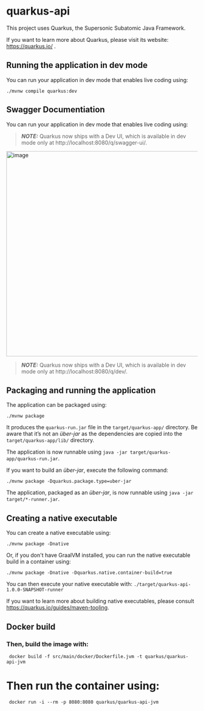 # quarkus-api

This project uses Quarkus, the Supersonic Subatomic Java Framework.

If you want to learn more about Quarkus, please visit its website: https://quarkus.io/ .

## Running the application in dev mode

You can run your application in dev mode that enables live coding using:
```shell script
./mvnw compile quarkus:dev
```

## Swagger Documentiation 

You can run your application in dev mode that enables live coding using:
> **_NOTE:_**  Quarkus now ships with a Dev UI, which is available in dev mode only at http://localhost:8080/q/swagger-ui/.
<img width="541" alt="image" src="https://github.com/douglasjr97/Quarkus-api/assets/37362664/1bada36a-ac35-45bb-bbd5-7e07b604eb69">


> **_NOTE:_**  Quarkus now ships with a Dev UI, which is available in dev mode only at http://localhost:8080/q/dev/.

## Packaging and running the application

The application can be packaged using:
```shell script
./mvnw package
```
It produces the `quarkus-run.jar` file in the `target/quarkus-app/` directory.
Be aware that it’s not an _über-jar_ as the dependencies are copied into the `target/quarkus-app/lib/` directory.

The application is now runnable using `java -jar target/quarkus-app/quarkus-run.jar`.

If you want to build an _über-jar_, execute the following command:
```shell script
./mvnw package -Dquarkus.package.type=uber-jar
```

The application, packaged as an _über-jar_, is now runnable using `java -jar target/*-runner.jar`.

## Creating a native executable

You can create a native executable using: 
```shell script
./mvnw package -Dnative
```

Or, if you don't have GraalVM installed, you can run the native executable build in a container using: 
```shell script
./mvnw package -Dnative -Dquarkus.native.container-build=true
```

You can then execute your native executable with: `./target/quarkus-api-1.0.0-SNAPSHOT-runner`

If you want to learn more about building native executables, please consult https://quarkus.io/guides/maven-tooling.

## Docker build

### Then, build the image with:
```shell script
 docker build -f src/main/docker/Dockerfile.jvm -t quarkus/quarkus-api-jvm 
```
# Then run the container using:
```shell script
 docker run -i --rm -p 8080:8080 quarkus/quarkus-api-jvm
```
